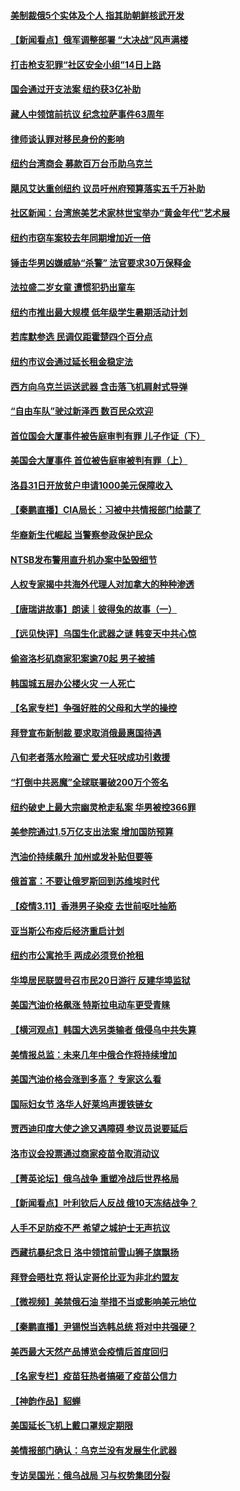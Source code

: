 #### [美制裁俄5个实体及个人 指其助朝鲜核武开发](../pages/nsc412/n13641005.md) 
#### [【新闻看点】俄军调整部署 “大决战”风声满楼](../pages/nsc412/n13639463.md) 
#### [打击枪支犯罪“社区安全小组”14日上路](../pages/nsc412/n13640585.md) 
#### [国会通过开支法案 纽约获3亿补助](../pages/nsc412/n13640596.md) 
#### [藏人中领馆前抗议 纪念拉萨事件63周年](../pages/nsc412/n13640541.md) 
#### [律师谈认罪对移民身份的影响](../pages/nsc412/n13640605.md) 
#### [纽约台湾商会 募款百万台币助乌克兰](../pages/nsc412/n13640536.md) 
#### [飓风艾达重创纽约 议员吁州府预算落实五千万补助](../pages/nsc412/n13640538.md) 
#### [社区新闻：台湾旅美艺术家林世宝举办“黄金年代”艺术展](../pages/nsc412/n13640545.md) 
#### [纽约市窃车案较去年同期增加近一倍](../pages/nsc412/n13640593.md) 
#### [锤击华男凶嫌威胁“杀警” 法官要求30万保释金](../pages/nsc412/n13640590.md) 
#### [法拉盛二岁女童 遭惯犯扔出童车](../pages/nsc412/n13640583.md) 
#### [纽约市推出最大规模 低年级学生暑期活动计划](../pages/nsc412/n13640599.md) 
#### [若库默参选 民调仅距霍楚四个百分点](../pages/nsc412/n13640602.md) 
#### [纽约市议会通过延长租金稳定法](../pages/nsc412/n13640608.md) 
#### [西方向乌克兰运送武器 含击落飞机肩射式导弹](../pages/nsc412/n13640382.md) 
#### [“自由车队”驶过新泽西 数百民众欢迎](../pages/nsc412/n13640380.md) 
#### [首位国会大厦事件被告庭审判有罪 儿子作证（下）](../pages/nsc412/n13640377.md) 
#### [美国会大厦事件 首位被告庭审被判有罪（上）](../pages/nsc412/n13640339.md) 
#### [洛县31日开放贫户申请1000美元保障收入](../pages/nsc412/n13640301.md) 
#### [【秦鹏直播】CIA局长：习被中共情报部门给蒙了](../pages/nsc412/n13640061.md) 
#### [华裔新生代崛起 当警察参政保护民众](../pages/nsc412/n13640228.md) 
#### [NTSB发布警用直升机办案中坠毁细节](../pages/nsc412/n13640150.md) 
#### [人权专家揭中共海外代理人对加拿大的种种渗透](../pages/nsc412/n13640048.md) 
#### [【唐瑞讲故事】朗读｜彼得兔的故事（一）](../pages/nsc412/n13639936.md) 
#### [【远见快评】乌国生化武器之谜 韩变天中共心惊](../pages/nsc412/n13640044.md) 
#### [偷盗洛杉矶商家犯案逾70起 男子被捕](../pages/nsc412/n13640093.md) 
#### [韩国城五层办公楼火灾 一人死亡](../pages/nsc412/n13640077.md) 
#### [【名家专栏】争强好胜的父母和大学的操控](../pages/nsc412/n13639354.md) 
#### [拜登宣布新制裁 要求取消俄最惠国待遇](../pages/nsc412/n13639548.md) 
#### [八旬老者落水险溺亡 爱犬狂吠成功引救援](../pages/nsc412/n13638850.md) 
#### [“打倒中共恶魔”全球联署破200万个签名](../pages/nsc412/n13638498.md) 
#### [纽约破史上最大宗幽灵枪走私案 华男被控366罪](../pages/nsc412/n13638256.md) 
#### [美参院通过1.5万亿支出法案 增加国防预算](../pages/nsc412/n13639658.md) 
#### [汽油价持续飙升 加州或发补贴但要等](../pages/nsc412/n13638604.md) 
#### [俄首富：不要让俄罗斯回到苏维埃时代](../pages/nsc412/n13639279.md) 
#### [【疫情3.11】香港男子染疫 去世前呕吐抽筋](../pages/nsc412/n13638788.md) 
#### [亚当斯公布疫后经济重启计划](../pages/nsc412/n13638273.md) 
#### [纽约市公寓抢手 两成必须竞价抢租](../pages/nsc412/n13638276.md) 
#### [华埠居民联盟号召市民20日游行 反建华埠监狱](../pages/nsc412/n13638266.md) 
#### [美国汽油价格飙涨 特斯拉电动车更受青睐](../pages/nsc412/n13638461.md) 
#### [【横河观点】韩国大选另类输者 俄侵乌中共失算](../pages/nsc412/n13637763.md) 
#### [美情报总监：未来几年中俄合作将持续增加](../pages/nsc412/n13638144.md) 
#### [美国汽油价格会涨到多高？ 专家这么看](../pages/nsc412/n13637812.md) 
#### [国际妇女节 洛华人好莱坞声援铁链女](../pages/nsc412/n13638134.md) 
#### [贾西迪印度大使之途又遇障碍 参议员说要延后](../pages/nsc412/n13638086.md) 
#### [洛市议会投票通过商家疫苗令取消动议](../pages/nsc412/n13638028.md) 
#### [【菁英论坛】俄乌战争 重塑冷战后世界格局](../pages/nsc412/n13637750.md) 
#### [【新闻看点】叶利钦后人反战 俄10天冻结战争？](../pages/nsc412/n13637651.md) 
#### [人手不足防疫不严 希望之城护士无声抗议](../pages/nsc412/n13637965.md) 
#### [西藏抗暴纪念日 洛中领馆前雪山狮子旗飘扬](../pages/nsc412/n13637884.md) 
#### [拜登会晤杜克 将认定哥伦比亚为非北约盟友](../pages/nsc412/n13637755.md) 
#### [【微视频】美禁俄石油 举措不当或影响美元地位](../pages/nsc412/n13634817.md) 
#### [【秦鹏直播】尹锡悦当选韩总统 将对中共强硬？](../pages/nsc412/n13637740.md) 
#### [美西最大天然产品博览会疫情后首度回归](../pages/nsc412/n13637774.md) 
#### [【名家专栏】疫苗狂热者搞砸了疫苗公信力](../pages/nsc412/n13636804.md) 
#### [【神韵作品】貂蝉](../pages/nsc412/n13637554.md) 
#### [美国延长飞机上戴口罩规定期限](../pages/nsc412/n13637636.md) 
#### [美情报部门确认：乌克兰没有发展生化武器](../pages/nsc412/n13637403.md) 
#### [专访吴国光：俄乌战局 习与权势集团分裂](../pages/nsc412/n13637288.md) 
